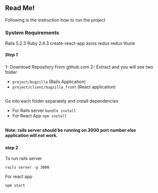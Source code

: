 ﻿## Read Me!
Following is the instruction how to run the project

### System Requirements
Rails 5.2.3 
Ruby 2.6.3
create-react-app
axios 
redux 
redux thunk

##### Step 1
1- Download Repository From github.com
2- Extract and you will see two folder 
 - `project/bugzilla`                        (Rails Application)
 - `project/client/bugzilla_front`    (React application)
##


Go into each folder separately and install dependencies
 - For Rails server  `bundle install`
 - For React App  `npm install` 
##
###
**Note: rails server should be running on 3000 port number else application will not work.** 
 ###
 

#### step 2
To run rails server 

    rails server -p 3000

For react app

    npm start
